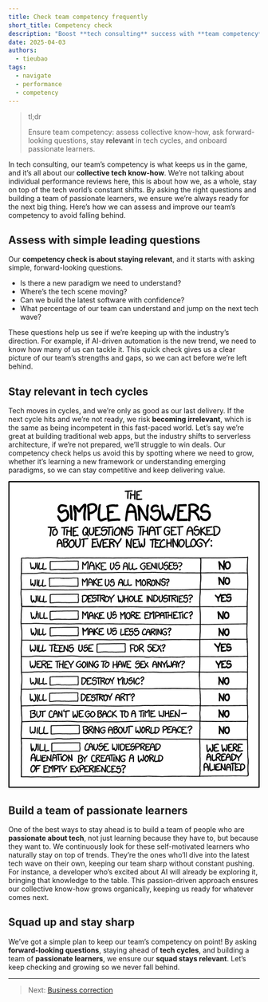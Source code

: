 ```yaml
---
title: Check team competency frequently
short_title: Competency check
description: "Boost **tech consulting** success with **team competency**, assess **collective know-how**, stay **relevant**, and build **passionate teams** to win deals."
date: 2025-04-03
authors:
  - tieubao
tags:
  - navigate
  - performance
  - competency
---
```


> tl;dr
>
> Ensure team competency: assess collective know-how, ask forward-looking questions, stay **relevant** in tech cycles, and onboard passionate learners.

In tech consulting, our team’s competency is what keeps us in the game, and it’s all about our **collective tech know-how**. We’re not talking about individual performance reviews here, this is about how we, as a whole, stay on top of the tech world’s constant shifts. By asking the right questions and building a team of passionate learners, we ensure we’re always ready for the next big thing. Here’s how we can assess and improve our team’s competency to avoid falling behind.

## Assess with simple leading questions

Our **competency check is about staying relevant**, and it starts with asking simple, forward-looking questions.

- Is there a new paradigm we need to understand?
- Where’s the tech scene moving?
- Can we build the latest software with confidence?
- What percentage of our team can understand and jump on the next tech wave?

These questions help us see if we’re keeping up with the industry’s direction. For example, if AI-driven automation is the new trend, we need to know how many of us can tackle it. This quick check gives us a clear picture of our team’s strengths and gaps, so we can act before we’re left behind.

## Stay relevant in tech cycles

Tech moves in cycles, and we’re only as good as our last delivery. If the next cycle hits and we’re not ready, we risk **becoming irrelevant**, which is the same as being incompetent in this fast-paced world. Let’s say we’re great at building traditional web apps, but the industry shifts to serverless architecture, if we’re not prepared, we’ll struggle to win deals. Our competency check helps us avoid this by spotting where we need to grow, whether it’s learning a new framework or understanding emerging paradigms, so we can stay competitive and keep delivering value.

![](assets/competency-check.png)

## Build a team of passionate learners

One of the best ways to stay ahead is to build a team of people who are **passionate about tech**, not just learning because they have to, but because they want to. We continuously look for these self-motivated learners who naturally stay on top of trends. They’re the ones who’ll dive into the latest tech wave on their own, keeping our team sharp without constant pushing. For instance, a developer who’s excited about AI will already be exploring it, bringing that knowledge to the table. This passion-driven approach ensures our collective know-how grows organically, keeping us ready for whatever comes next.

## Squad up and stay sharp

We’ve got a simple plan to keep our team’s competency on point! By asking **forward-looking questions**, staying ahead of **tech cycles**, and building a team of **passionate learners**, we ensure our **squad stays relevant**. Let’s keep checking and growing so we never fall behind.

---

> Next: [Business correction](business-correction.md)
